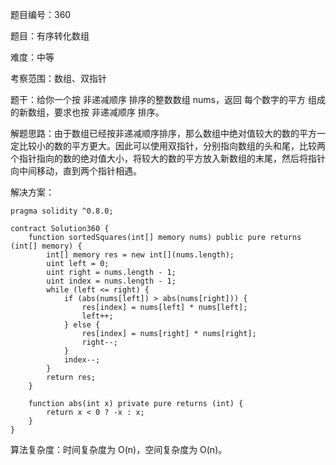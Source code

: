 题目编号：360

题目：有序转化数组

难度：中等

考察范围：数组、双指针

题干：给你一个按 非递减顺序 排序的整数数组 nums，返回 每个数字的平方 组成的新数组，要求也按 非递减顺序 排序。

解题思路：由于数组已经按非递减顺序排序，那么数组中绝对值较大的数的平方一定比较小的数的平方更大。因此可以使用双指针，分别指向数组的头和尾，比较两个指针指向的数的绝对值大小，将较大的数的平方放入新数组的末尾，然后将指针向中间移动，直到两个指针相遇。

解决方案：

```solidity
pragma solidity ^0.8.0;

contract Solution360 {
    function sortedSquares(int[] memory nums) public pure returns (int[] memory) {
        int[] memory res = new int[](nums.length);
        uint left = 0;
        uint right = nums.length - 1;
        uint index = nums.length - 1;
        while (left <= right) {
            if (abs(nums[left]) > abs(nums[right])) {
                res[index] = nums[left] * nums[left];
                left++;
            } else {
                res[index] = nums[right] * nums[right];
                right--;
            }
            index--;
        }
        return res;
    }
    
    function abs(int x) private pure returns (int) {
        return x < 0 ? -x : x;
    }
}
```

算法复杂度：时间复杂度为 O(n)，空间复杂度为 O(n)。